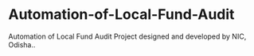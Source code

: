 # Automation-of-Local-Fund-Audit
Automation of Local Fund Audit Project designed and developed by NIC, Odisha..
